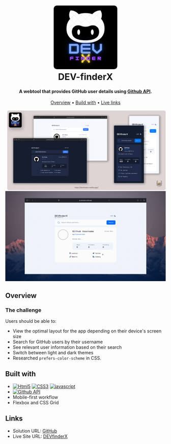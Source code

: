 
<h1 align="center">
  <br>
  <a href="https://devfinderx.netlify.app/"><img src="Assets/images/DEV.png" alt="DevFinderX" width="200" style="border-radius:10px"></a>
  <br>
  DEV-finderX
  <br>
</h1>

<h4 align="center">A webtool that provides GitHub user details using <a href="https://api.github.com/" target="_blank">Github API</a>.</h4>

<p align="center">
  <a href="#overview">Overview</a> •
  <a href="#built-with">Build with</a> •
  <a href="#links">Live links</a>
</p>

![screenshot](Assets/images/preview.png)
![screenshot](Assets/images/preview.gif)

## Overview

### The challenge

Users should be able to:

- View the optimal layout for the app depending on their device's screen size
- Search for GitHub users by their username
- See relevant user information based on their search
- Switch between light and dark themes
- Researched `prefers-color-scheme` in CSS.

## Built with

- [![Html5][Html5]][Html5-url] [![CSS3][CSS3]][CSS3-url] [![javascript][javascript]][javascript-url]
- [![Github API][Github API]][Github API-url]
- Mobile-first workflow
- Flexbox and CSS Grid

## Links

- Solution URL: [GitHub](https://github.com/hafizmp/DevFinder)
- Live Site URL: [DEVfinderX](https://devfinderx.netlify.app/)

[Html5]: https://img.shields.io/badge/HTML5-CFD2CF?style=for-the-badge&logo=html5&logoColor=EB1D36
[Html5-url]: https://developer.mozilla.org/en-US/docs/Glossary/HTML5

[CSS3]: https://img.shields.io/badge/CSS3-293462?style=for-the-badge&logo=css3&logoColor=E7F6F2
[CSS3-url]: https://developer.mozilla.org/en-US/docs/Web/CSS

[javascript]: https://img.shields.io/badge/JAVASCRIPT-04293A?style=for-the-badge&logo=javascript&logoColor=FFF80A
[javascript-url]: https://developer.mozilla.org/en-US/docs/Web/javascript

[Github API]: https://img.shields.io/badge/GITHUB%20API-EEEEEE?style=for-the-badge&logo=github&logoColor=171717
[Github API-url]: https://api.github.com/
